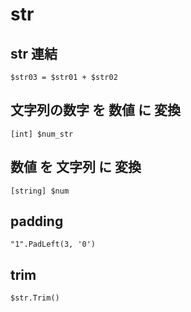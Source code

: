 
# str


## str 連結

```
$str03 = $str01 + $str02
```


## 文字列の数字 を 数値 に 変換

```
[int] $num_str
```


## 数値 を 文字列 に 変換

```
[string] $num
```


## padding

```
"1".PadLeft(3, '0')
```


## trim

```
$str.Trim()
```


